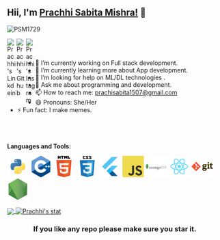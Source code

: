 ## Hii, I'm [Prachhi Sabita Mishra!](https://psm1729.github.io/Portpolio/) 👋

<p align="left"> <img src="https://komarev.com/ghpvc/?username=PSM1729&label=Views&color=blue&style=plastic" alt="PSM1729" /> </p>

<a href="www.linkedin.com/in/prachhi-mishra-039916191">
  <img align="left" alt="Prachhi's Linkdein" width="22px" src="https://cdn.jsdelivr.net/npm/simple-icons@v3/icons/linkedin.svg" />
</a>
<a href="https://github.com/PSM1729">
  <img align="left" alt="Prachhi's Github" width="22px" src="https://cdn.jsdelivr.net/npm/simple-icons@v3/icons/github.svg" />
</a>
<a href="https://www.instagram.com/itsmepsm1729/?hl=en">
  <img align="left" alt="Prachhi's Instagram" width="22px" src="https://cdn.jsdelivr.net/npm/simple-icons@v3/icons/instagram.svg" />
</a>
<br/>
<br/>



- 🔭 I’m currently working on Full stack development.
- 🌱 I’m currently learning more about App development.
- 🤔 I’m looking for help on ML/DL technologies .
- 💬 Ask me about programming and development.
- 📫 How to reach me: prachisabita1507@gmail.com
- 😄 Pronouns: She/Her
- ⚡ Fun fact: I make memes.
<br/>
<br/>

**Languages and Tools:** 

<code><img height="50" src="https://raw.githubusercontent.com/github/explore/80688e429a7d4ef2fca1e82350fe8e3517d3494d/topics/python/python.png"></code>
<code><img height="50" src="https://raw.githubusercontent.com/github/explore/80688e429a7d4ef2fca1e82350fe8e3517d3494d/topics/cpp/cpp.png"></code>
<code><img height="50" src="https://raw.githubusercontent.com/github/explore/80688e429a7d4ef2fca1e82350fe8e3517d3494d/topics/html/html.png"></code>
<code><img height="50" src="https://raw.githubusercontent.com/github/explore/80688e429a7d4ef2fca1e82350fe8e3517d3494d/topics/css/css.png"></code>
<code><img height="50" src="https://raw.githubusercontent.com/github/explore/80688e429a7d4ef2fca1e82350fe8e3517d3494d/topics/flutter/flutter.png"></code>
<code><img height="50" src="https://raw.githubusercontent.com/github/explore/80688e429a7d4ef2fca1e82350fe8e3517d3494d/topics/javascript/javascript.png"></code>
<code><img height="50" src="https://raw.githubusercontent.com/github/explore/80688e429a7d4ef2fca1e82350fe8e3517d3494d/topics/mongodb/mongodb.png"></code> 
<code><img height="50" src="https://raw.githubusercontent.com/github/explore/80688e429a7d4ef2fca1e82350fe8e3517d3494d/topics/react/react.png"></code>
<code><img height="50" src="https://raw.githubusercontent.com/github/explore/80688e429a7d4ef2fca1e82350fe8e3517d3494d/topics/git/git.png"></code>
<code><img height="50" src="https://raw.githubusercontent.com/github/explore/80688e429a7d4ef2fca1e82350fe8e3517d3494d/topics/nodejs/nodejs.png"></code>    

<a href="https://github.com/PSM1729">
  <img align="center" src="https://github-readme-stats.vercel.app/api/top-langs/?username=PSM1729&theme=light&hide_langs_below=1" />
</a>
<a href="https://github.com/iampawan">
 <img align="center" src="https://github-readme-stats.vercel.app/api?username=PSM1729&&show_icons=true&title_color=ffffff&icon_color=bb2acf&text_color=daf7dc&bg_color=151515" alt="Prachhi's stat">
</a>

<div align="center">

### If you like any repo please make sure you star it.

</div
